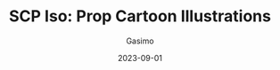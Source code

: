 ---
author: "Gasimo"
title: "SCP Iso: Prop Cartoon Illustrations"
date: 2023-09-01
portfoliotags: ["Illustrations"]
thumbnail: https://cdnb.artstation.com/p/assets/covers/images/070/271/375/small_square/gasimo-gasimo-sdisoa.jpg
external: https://www.artstation.com/artwork/WmZzq2
---